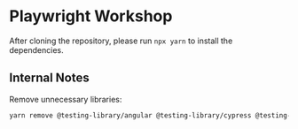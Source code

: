 # Playwright Workshop

After cloning the repository, please run `npx yarn` to install the dependencies.

## Internal Notes

Remove unnecessary libraries:

```bash
yarn remove @testing-library/angular @testing-library/cypress @testing-library/jest-dom @testing-library/user-event cypress playwright-webkit testing-library-selector ng-mocks @ngneat/spectator @playwright/test
```
